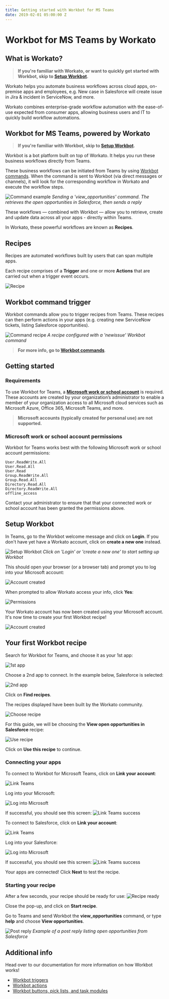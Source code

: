 ```yaml
---
title: Getting started with Workbot for MS Teams
date: 2019-02-01 05:00:00 Z
---
```


# Workbot for MS Teams by Workato
## What is Workato?
>**If you're familiar with Workato, or want to quickly get started with Workbot, skip to [Setup Workbot](#setup-workbot).**

Workato helps you automate business workflows across cloud apps, on-premise apps and employees, e.g. New case in Salesforce will create issue in Jira & incident in ServiceNow, and more.

Workato combines enterprise-grade workflow automation with the ease-of-use expected from consumer apps, allowing business users and IT to quickly build workflow automations.

## Workbot for MS Teams, powered by Workato
>**If you're familiar with Workbot, skip to [Setup Workbot](#setup-workbot).**

Workbot is a bot platform built on top of Workato. It helps you run these business workflows directly from Teams.

These business workflows can be initiated from Teams by using [Workbot commands](/workbot-for-teams/workbot-triggers.md). When the command is sent to Workbot (via direct messages or channels), it will look for the corresponding workflow in Workato and execute the workflow steps.

![Command example](/assets/images/workbot-for-teams/workbot-command-example-1.png)
*Sending a 'view_opportunities' command. The retrieves the open opportunities in Salesforce, then sends a reply*

These workflows — combined with Workbot — allow you to retrieve, create and update data across all your apps - directly within Teams.

In Workato, these powerful workflows are known as **Recipes**.

## Recipes
Recipes are automated workflows built by users that can span multiple apps.

Each recipe comprises of a **Trigger** and one or more **Actions** that are carried out when a trigger event occurs.

![Recipe](/assets/images/workbot-for-teams/post-reply-recipe.png)

## Workbot command trigger
Workbot commands allow you to trigger recipes from Teams. These recipes can then perform actions in your apps (e.g. creating new ServiceNow tickets, listing Salesforce opportunities).

![Command recipe](/assets/images/workbot-for-teams/command-recipes.png)
*A recipe configured with a 'newissue' Workbot command*

>**For more info, go to [Workbot commands](/workbot-for-teams/workbot-triggers.md)**.

## Getting started
### Requirements
To use Workbot for Teams, a [**Microsoft work or school account**](https://support.office.com/en-ie/article/what-account-do-i-use-with-office-and-why-do-i-need-one-914e6610-2763-47ac-ab36-602a81068235?ui=en-US&rs=en-IE&ad=IE#bkmk_msavsworkschool) is required. These accounts are created by your organization’s administrator to enable a member of your organization access to all Microsoft cloud services such as Microsoft Azure, Office 365, Microsoft Teams, and more.

>**Microsoft accounts (typically created for personal use) are not supported.**

### Microsoft work or school account permissions
Workbot for Teams works best with the following Microsoft work or school account permissions:
```
User.ReadWrite.All
User.Read.All
User.Read
Group.ReadWrite.All
Group.Read.All
Directory.Read.All
Directory.ReadWrite.All
offline_access
```

Contact your administrator to ensure that that your connected work or school account has been granted the permissions above.

## Setup Workbot
In Teams, go to the Workbot welcome message and click on **Login**. If you don't have yet have a Workato account, click on **create a new one** instead.

![Setup Workbot](/assets/images/workbot-for-teams/setup-workbot.png)
*Click on 'Login' or 'create a new one' to start setting up Workbot*

This should open your browser (or a browser tab) and prompt you to log into your Microsoft account:

![Account created](/assets/images/workbot-for-teams/microsoft-login.png)

When prompted to allow Workato access your info, click **Yes**:

![Permissions](/assets/images/workbot-for-teams/permissions.png)

Your Workato account has now been created using your Microsoft account. It's now time to create your first Workbot recipe!

![Account created](/assets/images/workbot-for-teams/account-created.png)

## Your first Workbot recipe
Search for Workbot for Teams, and choose it as your 1st app:

![1st app](/assets/images/workbot-for-teams/1st-app.png)

Choose a 2nd app to connect. In the example below, Salesforce is selected:

![2nd app](/assets/images/workbot-for-teams/2nd-app.png)

Click on **Find recipes**.

The recipes displayed have been built by the Workato community.

![Choose recipe](/assets/images/workbot-for-teams/choose-recipe.png)

For this guide, we will be choosing the **View open opportunities in Salesforce** recipe:

![Use recipe](/assets/images/workbot-for-teams/use-recipe.png)

Click on **Use this recipe** to continue.

### Connecting your apps
To connect to Workbot for Microsoft Teams, click on **Link your account**:

![Link Teams](/assets/images/workbot-for-teams/link-teams.png)

Log into your Microsoft:

![Log into Microsoft](/assets/images/workbot-for-teams/microsoft-login.png)

If successful, you should see this screen:
![Link Teams success](/assets/images/workbot-for-teams/link-teams-success.png)

To connect to Salesforce, click on **Link your account**:

![Link Teams](/assets/images/workbot-for-teams/link-teams.png)

Log into your Salesforce:

![Log into Microsoft](/assets/images/workbot-for-teams/salesforce-login.png)

If successful, you should see this screen:
![Link Teams success](/assets/images/workbot-for-teams/link-salesforce-success.png)

Your apps are connected! Click **Next** to test the recipe.

### Starting your recipe
After a few seconds, your recipe should be ready for use:
![Recipe ready](/assets/images/workbot-for-teams/recipe-ready.png)

Close the pop-up, and click on **Start recipe**.

Go to Teams and send Workbot the **view_opportunities** command, or type **help** and choose **View opportunities**.

![Post reply](/assets/images/workbot-for-teams/post-reply.png)
*Example of a post reply listing open opportunities from Salesforce*

## Additional info
Head over to our documentation for more information on how Workbot works!

- [Workbot triggers](/workbot-for-teams/workbot-triggers.md)
- [Workbot actions](/workbot-for-teams/workbot-actions.md)
- [Workbot buttons, pick lists, and task modules](/workbot-for-teams/buttons-choices-task-modules.md)
